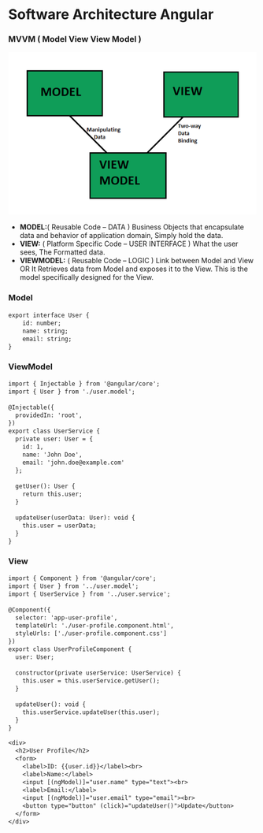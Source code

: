# Software Architecture Angular

### MVVM ( Model View View Model )

![MVVM](image.png)

- **MODEL:**( Reusable Code – DATA ) Business Objects that encapsulate data and behavior of application domain, Simply hold the data.
- **VIEW:** ( Platform Specific Code – USER INTERFACE ) What the user sees, The Formatted data.
- **VIEWMODEL:** ( Reusable Code – LOGIC ) Link between Model and View OR It Retrieves data from Model and exposes it to the View. This is the model specifically designed for the View.

### Model

```
export interface User {
    id: number;
    name: string;
    email: string;
}
```

### ViewModel

```
import { Injectable } from '@angular/core';
import { User } from './user.model';

@Injectable({
  providedIn: 'root',
})
export class UserService {
  private user: User = {
    id: 1,
    name: 'John Doe',
    email: 'john.doe@example.com'
  };

  getUser(): User {
    return this.user;
  }

  updateUser(userData: User): void {
    this.user = userData;
  }
}
```

### View

```
import { Component } from '@angular/core';
import { User } from '../user.model';
import { UserService } from '../user.service';

@Component({
  selector: 'app-user-profile',
  templateUrl: './user-profile.component.html',
  styleUrls: ['./user-profile.component.css']
})
export class UserProfileComponent {
  user: User;

  constructor(private userService: UserService) {
    this.user = this.userService.getUser();
  }

  updateUser(): void {
    this.userService.updateUser(this.user);
  }
}
```

```
<div>
  <h2>User Profile</h2>
  <form>
    <label>ID: {{user.id}}</label><br>
    <label>Name:</label>
    <input [(ngModel)]="user.name" type="text"><br>
    <label>Email:</label>
    <input [(ngModel)]="user.email" type="email"><br>
    <button type="button" (click)="updateUser()">Update</button>
  </form>
</div>

```
